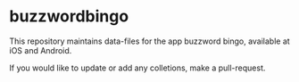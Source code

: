 # buzzwordbingo

This repository maintains data-files for the app buzzword bingo, available at iOS and Android.

If you would like to update or add any colletions, make a pull-request.
